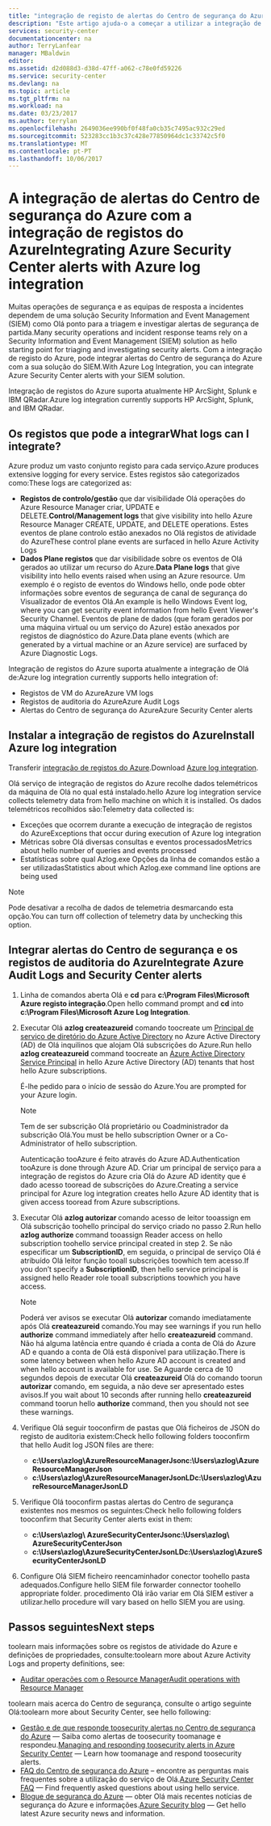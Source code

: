 ```yaml
---
title: "integração de registo de alertas do Centro de segurança do Azure aaaIntegrating com o Azure | Microsoft Docs"
description: "Este artigo ajuda-o a começar a utilizar a integração de alertas do Centro de segurança com a integração de registos do Azure."
services: security-center
documentationcenter: na
author: TerryLanfear
manager: MBaldwin
editor: 
ms.assetid: d2d088d3-d38d-47ff-a062-c78e0fd59226
ms.service: security-center
ms.devlang: na
ms.topic: article
ms.tgt_pltfrm: na
ms.workload: na
ms.date: 03/23/2017
ms.author: terrylan
ms.openlocfilehash: 2649036ee990bf0f48fa0cb35c7495ac932c29ed
ms.sourcegitcommit: 523283cc1b3c37c428e77850964dc1c33742c5f0
ms.translationtype: MT
ms.contentlocale: pt-PT
ms.lasthandoff: 10/06/2017
---
```

# <a name="integrating-azure-security-center-alerts-with-azure-log-integration"></a><span data-ttu-id="875bb-103">A integração de alertas do Centro de segurança do Azure com a integração de registos do Azure</span><span class="sxs-lookup"><span data-stu-id="875bb-103">Integrating Azure Security Center alerts with Azure log integration</span></span>
<span data-ttu-id="875bb-104">Muitas operações de segurança e as equipas de resposta a incidentes dependem de uma solução Security Information and Event Management (SIEM) como Olá ponto para a triagem e investigar alertas de segurança de partida.</span><span class="sxs-lookup"><span data-stu-id="875bb-104">Many security operations and incident response teams rely on a Security Information and Event Management (SIEM) solution as hello starting point for triaging and investigating security alerts.</span></span> <span data-ttu-id="875bb-105">Com a integração de registo do Azure, pode integrar alertas do Centro de segurança do Azure com a sua solução do SIEM.</span><span class="sxs-lookup"><span data-stu-id="875bb-105">With Azure Log Integration, you can integrate Azure Security Center alerts with your SIEM solution.</span></span>

<span data-ttu-id="875bb-106">Integração de registos do Azure suporta atualmente HP ArcSight, Splunk e IBM QRadar.</span><span class="sxs-lookup"><span data-stu-id="875bb-106">Azure log integration currently supports HP ArcSight, Splunk, and IBM QRadar.</span></span>

## <a name="what-logs-can-i-integrate"></a><span data-ttu-id="875bb-107">Os registos que pode a integrar</span><span class="sxs-lookup"><span data-stu-id="875bb-107">What logs can I integrate?</span></span>
<span data-ttu-id="875bb-108">Azure produz um vasto conjunto registo para cada serviço.</span><span class="sxs-lookup"><span data-stu-id="875bb-108">Azure produces extensive logging for every service.</span></span> <span data-ttu-id="875bb-109">Estes registos são categorizados como:</span><span class="sxs-lookup"><span data-stu-id="875bb-109">These logs are categorized as:</span></span>

* <span data-ttu-id="875bb-110">**Registos de controlo/gestão** que dar visibilidade Olá operações do Azure Resource Manager criar, UPDATE e DELETE.</span><span class="sxs-lookup"><span data-stu-id="875bb-110">**Control/Management logs** that give visibility into hello Azure Resource Manager CREATE, UPDATE, and DELETE operations.</span></span> <span data-ttu-id="875bb-111">Estes eventos de plane controlo estão anexados no Olá registos de atividade do Azure</span><span class="sxs-lookup"><span data-stu-id="875bb-111">These control plane events are surfaced in hello Azure Activity Logs</span></span>
* <span data-ttu-id="875bb-112">**Dados Plane registos** que dar visibilidade sobre os eventos de Olá gerados ao utilizar um recurso do Azure.</span><span class="sxs-lookup"><span data-stu-id="875bb-112">**Data Plane logs** that give visibility into hello events raised when using an Azure resource.</span></span> <span data-ttu-id="875bb-113">Um exemplo é o registo de eventos do Windows hello, onde pode obter informações sobre eventos de segurança de canal de segurança do Visualizador de eventos Olá.</span><span class="sxs-lookup"><span data-stu-id="875bb-113">An example is hello Windows Event log, where you can get security event information from hello Event Viewer's Security Channel.</span></span> <span data-ttu-id="875bb-114">Eventos de plane de dados (que foram gerados por uma máquina virtual ou um serviço do Azure) estão anexados por registos de diagnóstico do Azure.</span><span class="sxs-lookup"><span data-stu-id="875bb-114">Data plane events (which are generated by a virtual machine or an Azure service) are surfaced by Azure Diagnostic Logs.</span></span>

<span data-ttu-id="875bb-115">Integração de registos do Azure suporta atualmente a integração de Olá de:</span><span class="sxs-lookup"><span data-stu-id="875bb-115">Azure log integration currently supports hello integration of:</span></span>

* <span data-ttu-id="875bb-116">Registos de VM do Azure</span><span class="sxs-lookup"><span data-stu-id="875bb-116">Azure VM logs</span></span>
* <span data-ttu-id="875bb-117">Registos de auditoria do Azure</span><span class="sxs-lookup"><span data-stu-id="875bb-117">Azure Audit Logs</span></span>
* <span data-ttu-id="875bb-118">Alertas do Centro de segurança do Azure</span><span class="sxs-lookup"><span data-stu-id="875bb-118">Azure Security Center alerts</span></span>

## <a name="install-azure-log-integration"></a><span data-ttu-id="875bb-119">Instalar a integração de registos do Azure</span><span class="sxs-lookup"><span data-stu-id="875bb-119">Install Azure log integration</span></span>
<span data-ttu-id="875bb-120">Transferir [integração de registos do Azure](https://www.microsoft.com/download/details.aspx?id=53324).</span><span class="sxs-lookup"><span data-stu-id="875bb-120">Download [Azure log integration](https://www.microsoft.com/download/details.aspx?id=53324).</span></span>

<span data-ttu-id="875bb-121">Olá serviço de integração de registos do Azure recolhe dados telemétricos da máquina de Olá no qual está instalado.</span><span class="sxs-lookup"><span data-stu-id="875bb-121">hello Azure log integration service collects telemetry data from hello machine on which it is installed.</span></span>  <span data-ttu-id="875bb-122">Os dados telemétricos recolhidos são:</span><span class="sxs-lookup"><span data-stu-id="875bb-122">Telemetry data collected is:</span></span>

* <span data-ttu-id="875bb-123">Exceções que ocorrem durante a execução de integração de registos do Azure</span><span class="sxs-lookup"><span data-stu-id="875bb-123">Exceptions that occur during execution of Azure log integration</span></span>
* <span data-ttu-id="875bb-124">Métricas sobre Olá diversas consultas e eventos processados</span><span class="sxs-lookup"><span data-stu-id="875bb-124">Metrics about hello number of queries and events processed</span></span>
* <span data-ttu-id="875bb-125">Estatísticas sobre qual Azlog.exe Opções da linha de comandos estão a ser utilizadas</span><span class="sxs-lookup"><span data-stu-id="875bb-125">Statistics about which Azlog.exe command line options are being used</span></span>

> [!NOTE]
> <span data-ttu-id="875bb-126">Pode desativar a recolha de dados de telemetria desmarcando esta opção.</span><span class="sxs-lookup"><span data-stu-id="875bb-126">You can turn off collection of telemetry data by unchecking this option.</span></span>
>
>

## <a name="integrate-azure-audit-logs-and-security-center-alerts"></a><span data-ttu-id="875bb-127">Integrar alertas do Centro de segurança e os registos de auditoria do Azure</span><span class="sxs-lookup"><span data-stu-id="875bb-127">Integrate Azure Audit Logs and Security Center alerts</span></span>
1. <span data-ttu-id="875bb-128">Linha de comandos aberta Olá e **cd** para **c:\Program Files\Microsoft Azure registo integração**.</span><span class="sxs-lookup"><span data-stu-id="875bb-128">Open hello command prompt and **cd** into **c:\Program Files\Microsoft Azure Log Integration**.</span></span>
2. <span data-ttu-id="875bb-129">Executar Olá **azlog createazureid** comando toocreate um [Principal de serviço de diretório do Azure Active Directory](../active-directory/active-directory-application-objects.md) no Azure Active Directory (AD) de Olá inquilinos que alojam Olá subscrições do Azure.</span><span class="sxs-lookup"><span data-stu-id="875bb-129">Run hello **azlog createazureid** command toocreate an [Azure Active Directory Service Principal](../active-directory/active-directory-application-objects.md) in hello Azure Active Directory (AD) tenants that host hello Azure subscriptions.</span></span>

    <span data-ttu-id="875bb-130">É-lhe pedido para o início de sessão do Azure.</span><span class="sxs-lookup"><span data-stu-id="875bb-130">You are prompted for your Azure login.</span></span>

   > [!NOTE]
   > <span data-ttu-id="875bb-131">Tem de ser subscrição Olá proprietário ou Coadministrador da subscrição Olá.</span><span class="sxs-lookup"><span data-stu-id="875bb-131">You must be hello subscription Owner or a Co-Administrator of hello subscription.</span></span>
   >
   >

    <span data-ttu-id="875bb-132">Autenticação tooAzure é feito através do Azure AD.</span><span class="sxs-lookup"><span data-stu-id="875bb-132">Authentication tooAzure is done through Azure AD.</span></span>  <span data-ttu-id="875bb-133">Criar um principal de serviço para a integração de registos do Azure cria Olá do Azure AD identity que é dado acesso tooread de subscrições do Azure.</span><span class="sxs-lookup"><span data-stu-id="875bb-133">Creating a service principal for Azure log integration creates hello Azure AD identity that is given access tooread from Azure subscriptions.</span></span>
3. <span data-ttu-id="875bb-134">Executar Olá **azlog autorizar <SubscriptionID>**  comando acesso de leitor tooassign em Olá subscrição toohello principal do serviço criado no passo 2.</span><span class="sxs-lookup"><span data-stu-id="875bb-134">Run hello **azlog authorize <SubscriptionID>** command tooassign Reader access on hello subscription toohello service principal created in step 2.</span></span> <span data-ttu-id="875bb-135">Se não especificar um **SubscriptionID**, em seguida, o principal de serviço Olá é atribuído Olá leitor função tooall subscrições toowhich tem acesso.</span><span class="sxs-lookup"><span data-stu-id="875bb-135">If you don’t specify a **SubscriptionID**, then hello service principal is assigned hello Reader role tooall subscriptions toowhich you have access.</span></span>

   > [!NOTE]
   > <span data-ttu-id="875bb-136">Poderá ver avisos se executar Olá **autorizar** comando imediatamente após Olá **createazureid** comando.</span><span class="sxs-lookup"><span data-stu-id="875bb-136">You may see warnings if you run hello **authorize** command immediately after hello **createazureid** command.</span></span> <span data-ttu-id="875bb-137">Não há alguma latência entre quando é criada a conta de Olá do Azure AD e quando a conta de Olá está disponível para utilização.</span><span class="sxs-lookup"><span data-stu-id="875bb-137">There is some latency between when hello Azure AD account is created and when hello account is available for use.</span></span> <span data-ttu-id="875bb-138">Se Aguarde cerca de 10 segundos depois de executar Olá **createazureid** Olá do comando toorun **autorizar** comando, em seguida, a não deve ser apresentado estes avisos.</span><span class="sxs-lookup"><span data-stu-id="875bb-138">If you wait about 10 seconds after running hello **createazureid** command toorun hello **authorize** command, then you should not see these warnings.</span></span>
   >
   >
4. <span data-ttu-id="875bb-139">Verifique Olá seguir tooconfirm de pastas que Olá ficheiros de JSON do registo de auditoria existem:</span><span class="sxs-lookup"><span data-stu-id="875bb-139">Check hello following folders tooconfirm that hello Audit log JSON files are there:</span></span>

   * <span data-ttu-id="875bb-140">**c:\Users\azlog\AzureResourceManagerJson**</span><span class="sxs-lookup"><span data-stu-id="875bb-140">**c:\Users\azlog\AzureResourceManagerJson**</span></span>
   * <span data-ttu-id="875bb-141">**c:\Users\azlog\AzureResourceManagerJsonLD**</span><span class="sxs-lookup"><span data-stu-id="875bb-141">**c:\Users\azlog\AzureResourceManagerJsonLD**</span></span>
5. <span data-ttu-id="875bb-142">Verifique Olá tooconfirm pastas alertas do Centro de segurança existentes nos mesmos os seguintes:</span><span class="sxs-lookup"><span data-stu-id="875bb-142">Check hello following folders tooconfirm that Security Center alerts exist in them:</span></span>

   * <span data-ttu-id="875bb-143">**c:\Users\azlog\ AzureSecurityCenterJson**</span><span class="sxs-lookup"><span data-stu-id="875bb-143">**c:\Users\azlog\ AzureSecurityCenterJson**</span></span>
   * <span data-ttu-id="875bb-144">**c:\Users\azlog\AzureSecurityCenterJsonLD**</span><span class="sxs-lookup"><span data-stu-id="875bb-144">**c:\Users\azlog\AzureSecurityCenterJsonLD**</span></span>
6. <span data-ttu-id="875bb-145">Configure Olá SIEM ficheiro reencaminhador conector toohello pasta adequados.</span><span class="sxs-lookup"><span data-stu-id="875bb-145">Configure hello SIEM file forwarder connector toohello appropriate folder.</span></span> <span data-ttu-id="875bb-146">procedimento Olá irão variar em Olá SIEM estiver a utilizar.</span><span class="sxs-lookup"><span data-stu-id="875bb-146">hello procedure will vary based on hello SIEM you are using.</span></span>

## <a name="next-steps"></a><span data-ttu-id="875bb-147">Passos seguintes</span><span class="sxs-lookup"><span data-stu-id="875bb-147">Next steps</span></span>
<span data-ttu-id="875bb-148">toolearn mais informações sobre os registos de atividade do Azure e definições de propriedades, consulte:</span><span class="sxs-lookup"><span data-stu-id="875bb-148">toolearn more about Azure Activity Logs and property definitions, see:</span></span>

* [<span data-ttu-id="875bb-149">Auditar operações com o Resource Manager</span><span class="sxs-lookup"><span data-stu-id="875bb-149">Audit operations with Resource Manager</span></span>](../azure-resource-manager/resource-group-audit.md)

<span data-ttu-id="875bb-150">toolearn mais acerca do Centro de segurança, consulte o artigo seguinte Olá:</span><span class="sxs-lookup"><span data-stu-id="875bb-150">toolearn more about Security Center, see hello following:</span></span>

* <span data-ttu-id="875bb-151">[Gestão e de que responde toosecurity alertas no Centro de segurança do Azure](security-center-managing-and-responding-alerts.md) — Saiba como alertas de toosecurity toomanage e respondeu.</span><span class="sxs-lookup"><span data-stu-id="875bb-151">[Managing and responding toosecurity alerts in Azure Security Center](security-center-managing-and-responding-alerts.md) — Learn how toomanage and respond toosecurity alerts.</span></span>
* <span data-ttu-id="875bb-152">[FAQ do Centro de segurança do Azure](security-center-faq.md) – encontre as perguntas mais frequentes sobre a utilização do serviço de Olá.</span><span class="sxs-lookup"><span data-stu-id="875bb-152">[Azure Security Center FAQ](security-center-faq.md) — Find frequently asked questions about using hello service.</span></span>
* <span data-ttu-id="875bb-153">[Blogue de segurança do Azure](http://blogs.msdn.com/b/azuresecurity/) — obter Olá mais recentes notícias de segurança do Azure e informações.</span><span class="sxs-lookup"><span data-stu-id="875bb-153">[Azure Security blog](http://blogs.msdn.com/b/azuresecurity/) — Get hello latest Azure security news and information.</span></span>
